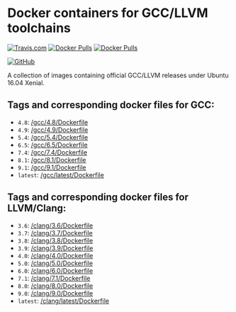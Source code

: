 # Docker containers for GCC/LLVM toolchains
[![Travis.com](https://img.shields.io/travis/com/bsc-ssrg/cpp-toolchains.svg)](https://travis-ci.com/bsc-ssrg/cpp-toolchains)
[![Docker Pulls](https://img.shields.io/docker/pulls/bscstorage/gcc-toolchain.svg?label=docker%20pulls%20%28GCC%29)](https://hub.docker.com/r/bscstorage/gcc-toolchain/)
[![Docker Pulls](https://img.shields.io/docker/pulls/bscstorage/clang-toolchain.svg?label=docker%20pulls%20%28LLVM%2FClang%29)](https://hub.docker.com/r/bscstorage/clang-toolchain/)

[![GitHub](https://img.shields.io/github/license/bsc-ssrg/cpp-toolchains.svg?color=blue)](https://github.com/bsc-ssrg/cpp-toolchains/blob/master/LICENSE)

A collection of images containing official GCC/LLVM releases under Ubuntu 16.04 Xenial.

## Tags and corresponding docker files for GCC:

- `4.8`: [/gcc/4.8/Dockerfile](https://github.com/bsc-ssrg/cpp-toolchains/blob/master/gcc/4.8/Dockerfile)
- `4.9`: [/gcc/4.9/Dockerfile](https://github.com/bsc-ssrg/cpp-toolchains/blob/master/gcc/4.9/Dockerfile)
- `5.4`: [/gcc/5.4/Dockerfile](https://github.com/bsc-ssrg/cpp-toolchains/blob/master/gcc/5.4/Dockerfile)
- `6.5`: [/gcc/6.5/Dockerfile](https://github.com/bsc-ssrg/cpp-toolchains/blob/master/gcc/6.5/Dockerfile)
- `7.4`: [/gcc/7.4/Dockerfile](https://github.com/bsc-ssrg/cpp-toolchains/blob/master/gcc/7.4/Dockerfile)
- `8.1`: [/gcc/8.1/Dockerfile](https://github.com/bsc-ssrg/cpp-toolchains/blob/master/gcc/8.1/Dockerfile)
- `9.1`: [/gcc/9.1/Dockerfile](https://github.com/bsc-ssrg/cpp-toolchains/blob/master/gcc/9.1/Dockerfile)
- `latest`: [/gcc/latest/Dockerfile](https://github.com/bsc-ssrg/cpp-toolchains/blob/master/gcc/latest/Dockerfile)

## Tags and corresponding docker files for LLVM/Clang:

- `3.6`: [/clang/3.6/Dockerfile](https://github.com/bsc-ssrg/cpp-toolchains/blob/master/clang/3.6/Dockerfile)
- `3.7`: [/clang/3.7/Dockerfile](https://github.com/bsc-ssrg/cpp-toolchains/blob/master/clang/3.7/Dockerfile)
- `3.8`: [/clang/3.8/Dockerfile](https://github.com/bsc-ssrg/cpp-toolchains/blob/master/clang/3.8/Dockerfile)
- `3.9`: [/clang/3.9/Dockerfile](https://github.com/bsc-ssrg/cpp-toolchains/blob/master/clang/3.9/Dockerfile)
- `4.0`: [/clang/4.0/Dockerfile](https://github.com/bsc-ssrg/cpp-toolchains/blob/master/clang/4.0/Dockerfile)
- `5.0`: [/clang/5.0/Dockerfile](https://github.com/bsc-ssrg/cpp-toolchains/blob/master/clang/5.0/Dockerfile)
- `6.0`: [/clang/6.0/Dockerfile](https://github.com/bsc-ssrg/cpp-toolchains/blob/master/clang/6.0/Dockerfile)
- `7.1`: [/clang/7.1/Dockerfile](https://github.com/bsc-ssrg/cpp-toolchains/blob/master/clang/7.1/Dockerfile)
- `8.0`: [/clang/8.0/Dockerfile](https://github.com/bsc-ssrg/cpp-toolchains/blob/master/clang/8.0/Dockerfile)
- `9.0`: [/clang/9.0/Dockerfile](https://github.com/bsc-ssrg/cpp-toolchains/blob/master/clang/9.0/Dockerfile)
- `latest`: [/clang/latest/Dockerfile](https://github.com/bsc-ssrg/cpp-toolchains/blob/master/clang/latest/Dockerfile)
